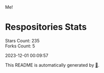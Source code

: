 Me!

# Respositories Stats
Stars Count: 235  
Forks Count: 5

2023-12-01 00:09:57  

This README is automatically generated by [🐰](https://github.com/rnitta/rnitta).
